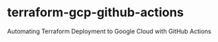 # terraform-gcp-github-actions
Automating Terraform Deployment to Google Cloud with GitHub Actions


